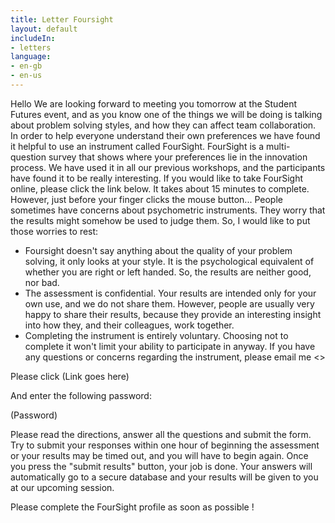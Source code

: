 ```yaml
---
title: Letter Foursight
layout: default
includeIn: 
- letters
language:
- en-gb
- en-us
---
```

Hello
We are looking forward to meeting you tomorrow at the Student Futures event, and as you know one of the things we will be doing is talking about problem solving styles, and how they can affect team collaboration.
In order to help everyone understand their own preferences we have found it helpful to use an instrument called FourSight. FourSight is a multi-question survey that shows where your preferences lie in the innovation process. We have used it in all our previous workshops, and the participants have found it to be really interesting.
If you would like to take FourSight online, please click the link below. It takes about 15 minutes to complete. 
However, just before your finger clicks the mouse button... People sometimes have concerns about psychometric instruments. They worry that the results might somehow be used to judge them. So, I would like to put those worries to rest:
- Foursight doesn't say anything about the quality of your problem solving, it only looks at your style. It is the psychological equivalent of whether you are right or left handed. So, the results are neither good, nor bad.
- The assessment is confidential. Your results are intended only for your own use, and we do not share them. However, people are usually very happy to share their results, because they provide an interesting insight into how they, and their colleagues, work together.
- Completing the instrument is entirely voluntary. Choosing not to complete it won't limit your ability to participate in anyway.
If you have any questions or concerns regarding the instrument, please email me <<contact email>>
 
Please click
(Link goes here)
 
And enter the following password:
 
(Password)
 
Please read the directions, answer all the questions and submit the form. Try to submit your responses within one hour of beginning the assessment or your results may be timed out, and you will have to begin again. Once you press the "submit results" button, your job is done. Your answers will automatically go to a secure database and your results will be given to you at our upcoming session.
 
Please complete the FourSight profile as soon as possible !